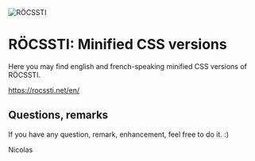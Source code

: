<img src="https://rocssti.net/layout/images/rocssti_logo.png" alt="RÖCSSTI" />

# RÖCSSTI: Minified CSS versions

Here you may find english and french-speaking minified CSS versions of RÖCSSTI.

https://rocssti.net/en/


## Questions, remarks

If you have any question, remark, enhancement, feel free to do it. :)


Nicolas
